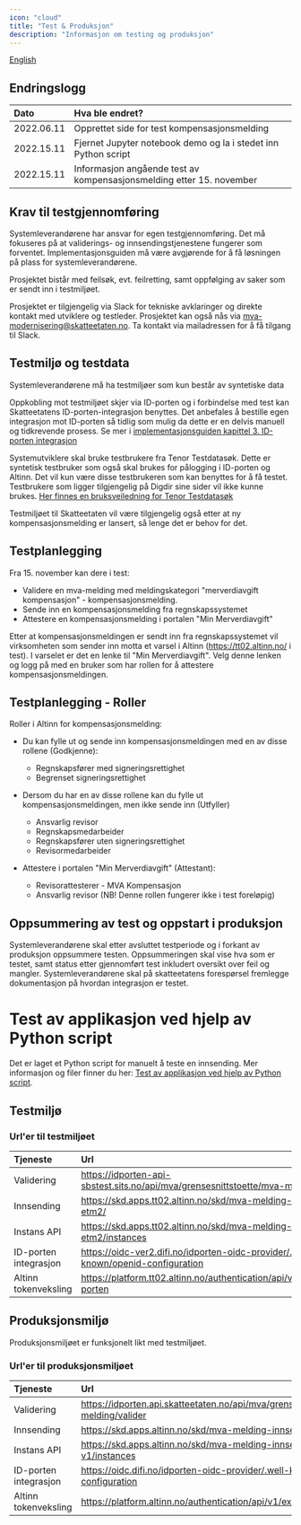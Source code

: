 ```yaml
---
icon: "cloud"
title: "Test & Produksjon"
description: "Informasjon om testing og produksjon"
---
```


[English](https://skatteetaten.github.io/mva-meldingen/kompensasjon_eng/test/)

## Endringslogg

| Dato       | Hva ble endret?                                                      |
|:-----------|:---------------------------------------------------------------------|
| 2022.06.11 | Opprettet side for test kompensasjonsmelding                         |
| 2022.15.11 | Fjernet Jupyter notebook demo og la i stedet inn Python script       |
| 2022.15.11 | Informasjon angående test av kompensasjonsmelding etter 15. november |

## Krav til testgjennomføring

Systemleverandørene har ansvar for egen testgjennomføring. Det må fokuseres på at validerings- og innsendingstjenestene fungerer som forventet. Implementasjonsguiden må være avgjørende for å få løsningen på plass for systemleverandørene.

Prosjektet bistår med feilsøk, evt. feilretting, samt oppfølging av saker som er sendt inn i testmiljøet.

Prosjektet er tilgjengelig via Slack for tekniske avklaringer og direkte kontakt med utviklere og testleder. Prosjektet kan også nås via mva-modernisering@skatteetaten.no. Ta kontakt via mailadressen for å få tilgang til Slack.

## Testmiljø og testdata

Systemleverandørene må ha testmiljøer som kun består av syntetiske data

Oppkobling mot testmiljøet skjer via ID-porten og i forbindelse med test kan Skatteetatens ID-porten-integrasjon benyttes. Det anbefales å bestille egen integrasjon mot ID-porten så tidlig som mulig da dette er en delvis manuell og tidkrevende prosess. Se mer i [implementasjonsguiden kapittel 3. ID-porten integrasjon](https://skatteetaten.github.io/mva-meldingen/documentation/implementasjonsguide/#3-id-porten-integrasjon)

Systemutviklere skal bruke testbrukere fra Tenor Testdatasøk. Dette er syntetisk testbruker som også skal brukes for pålogging i ID-porten og Altinn. Det vil kun være disse testbrukeren som kan benyttes for å få testet. Testbrukere som ligger tilgjengelig på Digdir sine sider vil ikke kunne brukes. [Her finnes en bruksveiledning for Tenor Testdatasøk](https://github.com/Skatteetaten/mva-meldingen/blob/master/docs/mvameldingen/test/Bruksveiledning_Tenor.pdf)

Testmiljøet til Skatteetaten vil være tilgjengelig også etter at ny kompensasjonsmelding er lansert, så lenge det er behov for det.

## Testplanlegging

Fra 15. november kan dere i test: 

* Validere en mva-melding med meldingskategori "merverdiavgift kompensasjon" - kompensasjonsmelding.
* Sende inn en kompensasjonsmelding fra regnskapssystemet
* Attestere en kompensasjonsmelding i portalen "Min Merverdiavgift" 

Etter at kompensasjonsmeldingen er sendt inn fra regnskapssystemet vil virksomheten som sender inn motta et varsel i Altinn (https://tt02.altinn.no/ i test). 
I varselet er det en lenke til "Min Merverdiavgift". Velg denne lenken og logg på med en bruker som har rollen for å attestere kompensasjonsmeldingen.

## Testplanlegging - Roller
Roller i Altinn for kompensasjonsmelding:

* Du kan fylle ut og sende inn kompensasjonsmeldingen med en av disse rollene (Godkjenne):
    - Regnskapsfører med signeringsrettighet
    - Begrenset signeringsrettighet

* Dersom du har en av disse rollene kan du fylle ut kompensasjonsmeldingen, men ikke sende inn (Utfyller)
  - Ansvarlig revisor
  - Regnskapsmedarbeider 
  - Regnskapsfører uten signeringsrettighet 
  - Revisormedarbeider

* Attestere i portalen "Min Merverdiavgift" (Attestant):
  - Revisorattesterer - MVA Kompensasjon
  - Ansvarlig revisor (NB! Denne rollen fungerer ikke i test foreløpig)

## Oppsummering av test og oppstart i produksjon

Systemleverandørene skal etter avsluttet testperiode og i forkant av produksjon oppsummere testen. Oppsummeringen skal vise hva som er testet, samt status etter gjennomført test inkludert oversikt over feil og mangler. Systemleverandørene skal på skatteetatens forespørsel fremlegge dokumentasjon på hvordan integrasjon er
testet.

# Test av applikasjon ved hjelp av Python script
Det er laget et Python script for manuelt å teste en innsending. Mer informasjon og filer finner du her:
[Test av applikasjon ved hjelp av Python script](https://skatteetaten.github.io/mva-meldingen/test_with_Python_script/).

## Testmiljø

### Url'er til testmiljøet

| Tjeneste              | Url                                                                                 |
| :-------------------- | :---------------------------------------------------------------------------------- |
| Validering            | https://idporten-api-sbstest.sits.no/api/mva/grensesnittstoette/mva-melding/valider |
| Innsending            | https://skd.apps.tt02.altinn.no/skd/mva-melding-innsending-etm2/                    |
| Instans API           | https://skd.apps.tt02.altinn.no/skd/mva-melding-innsending-etm2/instances           |
| ID-porten integrasjon | https://oidc-ver2.difi.no/idporten-oidc-provider/.well-known/openid-configuration   |
| Altinn tokenveksling  | https://platform.tt02.altinn.no/authentication/api/v1/exchange/id-porten            |

## Produksjonsmiljø

Produksjonsmiljøet er funksjonelt likt med testmiljøet.

### Url'er til produksjonsmiljøet

| Tjeneste              | Url                                                                                 |
| :-------------------- | :---------------------------------------------------------------------------------- |
| Validering            | https://idporten.api.skatteetaten.no/api/mva/grensesnittstoette/mva-melding/valider |
| Innsending            | https://skd.apps.altinn.no/skd/mva-melding-innsending-v1/                           |
| Instans API           | https://skd.apps.altinn.no/skd/mva-melding-innsending-v1/instances                  |
| ID-porten integrasjon | https://oidc.difi.no/idporten-oidc-provider/.well-known/openid-configuration        |
| Altinn tokenveksling  | https://platform.altinn.no/authentication/api/v1/exchange/id-porten                 |
